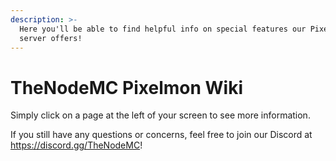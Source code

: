 ```yaml
---
description: >-
  Here you'll be able to find helpful info on special features our Pixelmon
  server offers!
---
```


# TheNodeMC Pixelmon Wiki

Simply click on a page at the left of your screen to see more information.

If you still have any questions or concerns, feel free to join our Discord at https://discord.gg/TheNodeMC!

